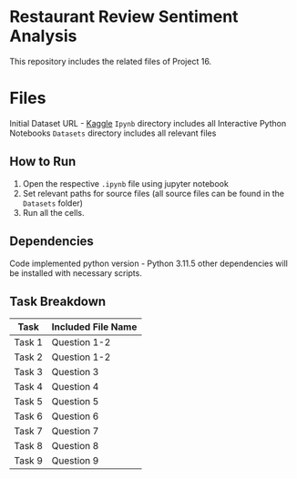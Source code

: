 # Restaurant Review Sentiment Analysis

This repository includes the related files of Project 16. 

# Files
Initial Dataset URL - [Kaggle](https://www.kaggle.com/datasets/joebeachcapital/restaurant-reviews)
`Ipynb` directory includes all Interactive Python Notebooks
`Datasets` directory includes all relevant files

## How to Run

1. Open the respective `.ipynb` file using jupyter notebook
2. Set relevant paths for source files (all source files can be found in the `Datasets` folder)
3. Run all the cells.

## Dependencies 
Code implemented python version - Python 3.11.5
other dependencies will be installed with necessary scripts. 

## Task Breakdown
| Task| Included File Name|
| ----------- | ----------- |
| Task 1| Question 1-2|
| Task 2| Question 1-2|
| Task 3| Question 3|
| Task 4| Question 4|
| Task 5| Question 5|
| Task 6| Question 6|
| Task 7| Question 7|
| Task 8| Question 8|
| Task 9| Question 9|

